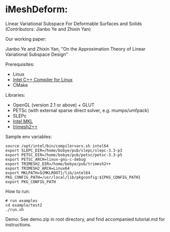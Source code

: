 iMeshDeform: 
===========
Linear Variational Subspace For Deformable Surfaces and Solids (Contributors: Jianbo Ye and Zhixin Yan)

Our working paper:

Jianbo Ye and Zhixin Yan, "On the Approximation Theory of Linear Variational Subspace Design"

Prerequisites:

 - Linux
 - [Intel C++ Compiler for Linux](http://software.intel.com/en-us/non-commercial-software-development)
 - CMake

Libraries:

 - OpenGL (version 2.1 or above) + GLUT
 - PETSc (with external sparse direct solver, e.g. mumps/umfpack)
 - SLEPc
 - [Intel MKL](http://software.intel.com/en-us/articles/intel-math-kernel-library-documentation)
 - [trimesh2++](https://github.com/bobye/trimesh2plus)

Sample env variables:

	source /opt/intel/bin/compilervars.sh intel64
	export SLEPC_DIR=/home/bobye/pub/slepc/slepc-3.3-p3
	export PETSC_DIR=/home/bobye/pub/petsc/petsc-3.3-p5
	export PETSC_ARCH=linux-gnu-c-debug
	export TRIMESH2_DIR=/home/bobye/pub/trimesh2++
	export TRIMESH2_ARCH=Linux64
	export MKLPATH=${MKLROOT}/lib/intel64
	PKG_CONFIG_PATH=/usr/local/lib/pkgconfig:${PKG_CONFIG_PATH}
	export PKG_CONFIG_PATH


How to run:
	
	# run examples
	cd example/test2
	./run.sh

Demo:
See demo.zip in root directory, and find accompanied tutorial.md for instructions.
